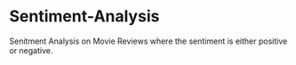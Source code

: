 # Sentiment-Analysis

Senitment Analysis on Movie Reviews where the sentiment is either positive or negative.
